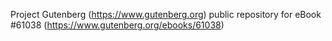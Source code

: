 Project Gutenberg (https://www.gutenberg.org) public repository for
eBook #61038 (https://www.gutenberg.org/ebooks/61038)
